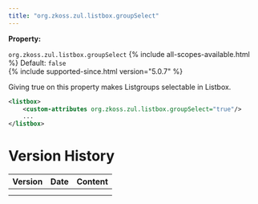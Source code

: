```yaml
---
title: "org.zkoss.zul.listbox.groupSelect"
---
```


**Property:**

`org.zkoss.zul.listbox.groupSelect`
{% include all-scopes-available.html %}
Default: `false`  
{% include supported-since.html version="5.0.7" %}

Giving true on this property makes Listgroups selectable in Listbox.

```xml
<listbox>
    <custom-attributes org.zkoss.zul.listbox.groupSelect="true"/>
    ...
</listbox>
```

# Version History

| Version | Date | Content |
|---------|------|---------|
|         |      |         |
|         |      |         |
